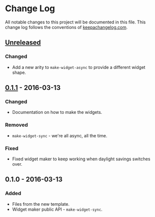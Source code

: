 # Change Log
All notable changes to this project will be documented in this file. This change log follows the conventions of [keepachangelog.com](http://keepachangelog.com/).

## [Unreleased]
### Changed
- Add a new arity to `make-widget-async` to provide a different widget shape.

## [0.1.1] - 2016-03-13
### Changed
- Documentation on how to make the widgets.

### Removed
- `make-widget-sync` - we're all async, all the time.

### Fixed
- Fixed widget maker to keep working when daylight savings switches over.

## 0.1.0 - 2016-03-13
### Added
- Files from the new template.
- Widget maker public API - `make-widget-sync`.

[Unreleased]: https://github.com/your-name/martian-robots/compare/0.1.1...HEAD
[0.1.1]: https://github.com/your-name/martian-robots/compare/0.1.0...0.1.1

